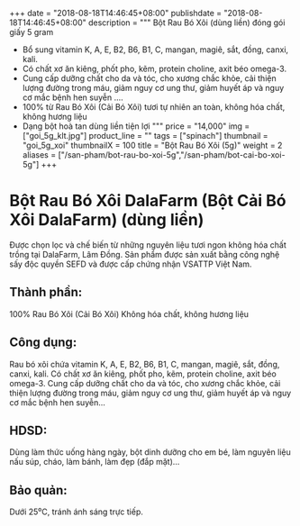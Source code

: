 +++
date = "2018-08-18T14:46:45+08:00"
publishdate = "2018-08-18T14:46:45+08:00"
description = """
Bột Rau Bó Xôi (dùng liền) đóng gói giấy 5 gram

* Bổ sung vitamin K, A, E, B2, B6, B1, C, mangan, magiê, sắt, đồng, canxi, kali. 
* Có chất xơ ăn kiêng, phốt pho, kẽm, protein choline, axit béo omega-3. 
* Cung cấp dưỡng chất cho da và tóc, cho xương chắc khỏe, cải thiện lượng đường trong máu, giảm nguy cơ ung thư, giảm huyết áp và nguy cơ mắc bệnh hen suyễn ....
* 100% từ Rau Bó Xôi (Cải Bó Xôi) tươi tự nhiên an toàn, không hóa chất, không hương liệu
* Dạng bột hoà tan dùng liền tiện lợi
"""
price = "14,000"
img = ["goi_5g_klt.jpg"]
product_line = ""
tags = ["spinach"]
thumbnail = "goi_5g_xoi"
thumbnailX = 100
title = "Bột Rau Bó Xôi (5g)"
weight = 2
aliases = ["/san-pham/bot-rau-bo-xoi-5g","/san-pham/bot-cai-bo-xoi-5g"]
+++

# Bột Rau Bó Xôi DalaFarm (Bột Cải Bó Xôi DalaFarm) (dùng liền)

Được chọn lọc và chế biến từ những nguyên liệu 
tươi ngon không hóa chất trồng tại DalaFarm, Lâm Đồng. Sản phẩm được 
sản xuất bằng công nghệ sấy độc quyền SEFD và được cấp chứng nhận 
VSATTP Việt Nam.

## Thành phần: 
100% Rau Bó Xôi (Cải Bó Xôi)
Không hóa chất, không hương liệu

## Công dụng: 
Rau bó xôi chứa vitamin K, A, E, B2, B6, B1, C, mangan, magiê, sắt, đồng, canxi, kali. Có chất xơ ăn kiêng, phốt pho, kẽm, protein choline, axit béo omega-3. Cung cấp dưỡng chất cho da và tóc, cho xương chắc khỏe, cải thiện lượng đường trong máu, giảm nguy cơ ung thư, giảm huyết áp và nguy cơ mắc bệnh hen suyễn...

## HDSD:  
Dùng làm thức uống hàng ngày, 
bột dinh dưỡng cho em bé, làm 
nguyên liệu nấu súp, cháo, làm 
bánh, làm đẹp (đắp mặt)…

## Bảo quản: 
Dưới 25⁰C, tránh ánh sáng trực tiếp.

